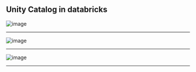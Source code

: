 ## Unity Catalog in databricks

![image](https://github.com/user-attachments/assets/50a81fb7-84a1-4430-8b3c-1b785278b0b2)

----------------------------------
![image](https://github.com/user-attachments/assets/643b4dd1-c669-4397-b844-4383a1ce0828)

-----------------------------------
![image](https://github.com/user-attachments/assets/88b2d279-f1de-4bf8-9da2-1635a91346aa)

-----------------------------------



